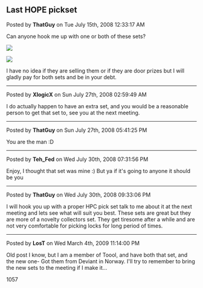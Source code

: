 ## Last HOPE pickset
Posted by **ThatGuy** on Tue July 15th, 2008 12:33:17 AM

Can anyone hook me up with one or both of these sets?

![](http://www.toool.nl/blackbag/images/last-hope-emergency-picks-small.jpg)

![](http://www.toool.nl/blackbag/images/last-hope-pick-small.jpg)

I have no idea if they are selling them or if they are door prizes but I will
gladly pay for both sets and be in your debt.

--------------------------------------------------------------------------------

Posted by **XlogicX** on Sun July 27th, 2008 02:59:49 AM

I do actually happen to have an extra set, and you would be a reasonable person
to get that set to, see you at the next meeting.

--------------------------------------------------------------------------------

Posted by **ThatGuy** on Sun July 27th, 2008 05:41:25 PM

You are the man  :D

--------------------------------------------------------------------------------

Posted by **Teh_Fed** on Wed July 30th, 2008 07:31:56 PM

Enjoy, I thought that set was mine :) But ya if it's going to anyone it should
be you

--------------------------------------------------------------------------------

Posted by **ThatGuy** on Wed July 30th, 2008 09:33:06 PM

I will hook you up with a proper HPC pick set talk to me about it at the next
meeting and lets see what will suit you best. These sets are great but they are
more of a novelty collectors set. They get tiresome after a while and are not
very comfortable for picking locks for long period of times.

--------------------------------------------------------------------------------

Posted by **LosT** on Wed March 4th, 2009 11:14:00 PM

Old post I know,  but I am a member of Toool, and have both that set, and the
new one- Got them from Deviant in Norway.  I'll try to remember to bring the new
sets to the meeting if I make it...

1057
